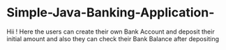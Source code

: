 # Simple-Java-Banking-Application-
Hii ! Here the users can create their own Bank Account and deposit their initial amount and also they can check their Bank Balance after depositing
